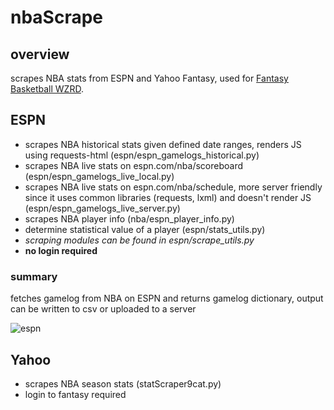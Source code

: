 # nbaScrape

## overview
scrapes NBA stats from ESPN and Yahoo Fantasy, used for [Fantasy Basketball WZRD](https://github.com/bilalsattar24/fantasyBasketballWizard).

## ESPN
  - scrapes NBA historical stats given defined date ranges, renders JS using requests-html (espn/espn_gamelogs_historical.py)
  - scrapes NBA live stats on espn.com/nba/scoreboard (espn/espn_gamelogs_live_local.py)
  - scrapes NBA live stats on espn.com/nba/schedule, more server friendly since it uses common libraries (requests, lxml) and doesn't render JS (espn/espn_gamelogs_live_server.py)
  - scrapes NBA player info (nba/espn_player_info.py)
  - determine statistical value of a player (espn/stats_utils.py)
  - *scraping modules can be found in espn/scrape_utils.py*
  - **no login required**

### summary

fetches gamelog from NBA on ESPN and returns gamelog dictionary, output can be written to csv or uploaded to a server 

![espn](https://i.imgur.com/YAkYE1H.png)

## Yahoo
  - scrapes NBA season stats (statScraper9cat.py)
  - login to fantasy required

